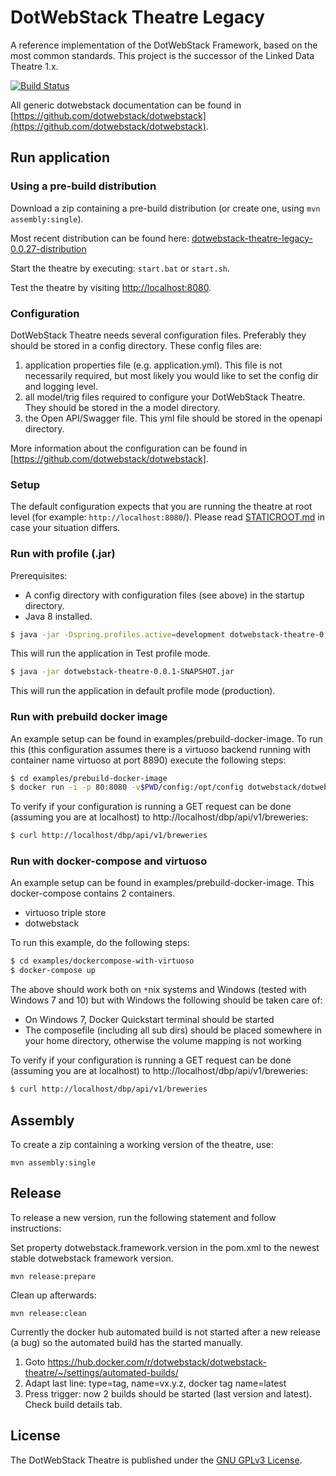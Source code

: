 # DotWebStack Theatre Legacy

A reference implementation of the DotWebStack Framework, based on the most common standards. This project is the successor of the Linked Data Theatre 1.x.

[![Build Status](https://travis-ci.org/dotwebstack/dotwebstack-theatre-legacy.svg?branch=master)](https://travis-ci.org/dotwebstack/dotwebstack-theatre-legacy)

All generic dotwebstack documentation can be found in [https://github.com/dotwebstack/dotwebstack](https://github.com/dotwebstack/dotwebstack).

## Run application

### Using a pre-build distribution

Download a zip containing a pre-build distribution (or create one, using `mvn assembly:single`).

Most recent distribution can be found here: [dotwebstack-theatre-legacy-0.0.27-distribution](https://github.com/dotwebstack/dotwebstack-theatre-legacy/releases/download/v0.0.27/dotwebstack-theatre-legacy-0.0.27-distribution.zip)

Start the theatre by executing: `start.bat` or `start.sh`.

Test the theatre by visiting [http://localhost:8080](http://localhost:8080).

### Configuration

DotWebStack Theatre needs several configuration files. Preferably they should be stored in a config directory. These config files are:
1. application properties file (e.g. application.yml). This file is not necessarily required, but most likely you would like to set the config dir and logging level.
2. all model/trig files required to configure your DotWebStack Theatre. They should be stored in the a model directory.
3. the Open API/Swagger file. This yml file should be stored in the openapi directory.

More information about the configuration can be found in [https://github.com/dotwebstack/dotwebstack].

### Setup

The default configuration expects that you are running the theatre at root level (for example: `http://localhost:8080`/). Please read [STATICROOT.md](STATICROOT.md) in case your situation differs.

### Run with profile (.jar)

Prerequisites:
- A config directory with configuration files (see above) in the startup directory.
- Java 8 installed.

```bash
$ java -jar -Dspring.profiles.active=development dotwebstack-theatre-0.0.1-SNAPSHOT.jar
```

This will run the application in Test profile mode.

```bash
$ java -jar dotwebstack-theatre-0.0.1-SNAPSHOT.jar
```

This will run the application in default profile mode (production).

### Run with prebuild docker image

An example setup can be found in examples/prebuild-docker-image. To run this (this configuration assumes there is a virtuoso backend running with container name virtuoso at port 8890) execute the following steps:

```bash
$ cd examples/prebuild-docker-image
$ docker run -i -p 80:8080 -v$PWD/config:/opt/config dotwebstack/dotwebstack-theatre
```

To verify if your configuration is running a GET request can be done (assuming you are at localhost) to http://localhost/dbp/api/v1/breweries:

```bash
$ curl http://localhost/dbp/api/v1/breweries
```

### Run with docker-compose and virtuoso

An example setup can be found in examples/prebuild-docker-image. This docker-compose contains 2 containers.
- virtuoso triple store
- dotwebstack

To run this example, do the following steps:
```bash
$ cd examples/dockercompose-with-virtuoso
$ docker-compose up
```

The above should work both on `*`nix systems and Windows (tested with Windows 7 and 10) but with Windows the following should be taken care of:
- On Windows 7, Docker Quickstart terminal should be started
- The composefile (including all sub dirs) should be placed somewhere in your home directory, otherwise the volume mapping is not working

To verify if your configuration is running a GET request can be done (assuming you are at localhost) to http://localhost/dbp/api/v1/breweries:

```bash
$ curl http://localhost/dbp/api/v1/breweries
```

## Assembly
To create a zip containing a working version of the theatre, use:

```
mvn assembly:single
```

## Release

To release a new version, run the following statement and follow instructions:

Set property dotwebstack.framework.version in the pom.xml to the newest stable dotwebstack framework version.

```
mvn release:prepare
```

Clean up afterwards:

```
mvn release:clean
```

Currently the docker hub automated build is not started after a new release (a bug) so the automated build has the started manually.
1. Goto https://hub.docker.com/r/dotwebstack/dotwebstack-theatre/~/settings/automated-builds/
2. Adapt last line: type=tag, name=vx.y.z, docker tag name=latest
3. Press trigger: now 2 builds should be started (last version and latest). Check build details tab.

## License

The DotWebStack Theatre is published under the [GNU GPLv3 License](LICENSE.md).
